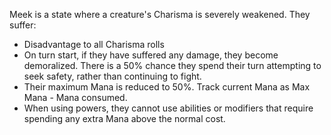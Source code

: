 Meek is a state where a creature's Charisma is severely weakened. They suffer:
- Disadvantage to all Charisma rolls
- On turn start, if they have suffered any damage, they become demoralized. There is a 50% chance they spend their turn attempting to seek safety, rather than continuing to fight.
- Their maximum Mana is reduced to 50%. Track current Mana as Max Mana - Mana consumed.
- When using powers, they cannot use abilities or modifiers that require spending any extra Mana above the normal cost.